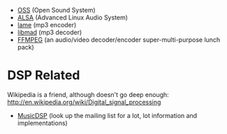 * [OSS](http://www.opensound.com/oss.html) (Open Sound System)
* [ALSA](http://www.alsa-project.org/) (Advanced Linux Audio System)
* [lame](http://lame.sourceforge.net/) (mp3 encoder)
* [libmad](http://sourceforge.net/projects/mad/) (mp3 decoder)
* [FFMPEG](http://www.ffmpeg.org/) (an audio/video decoder/encoder super-multi-purpose lunch pack)

DSP Related
===========

Wikipedia is a friend, although doesn't go deep enough: http://en.wikipedia.org/wiki/Digital_signal_processing

* [MusicDSP](http://www.musicdsp.org/) (look up the mailing list for a lot, lot information and implementations)
